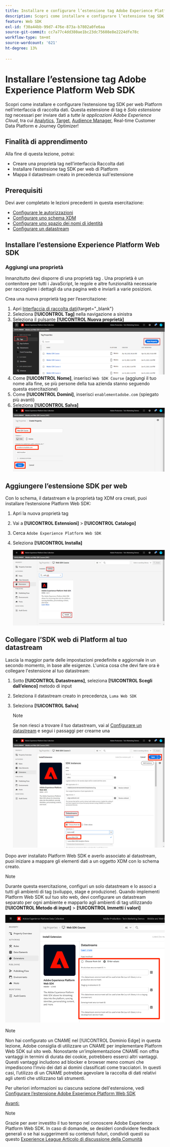```yaml
---
title: Installare e configurare l’estensione tag Adobe Experience Platform Web SDK
description: Scopri come installare e configurare l’estensione tag SDK per web Platform nell’interfaccia di raccolta dati. Questa lezione fa parte dell’esercitazione Implementa Adobe Experience Cloud con SDK per web.
feature: Web SDK
exl-id: f30a44bb-99d7-476e-873a-b7802a0fe6aa
source-git-commit: cc7a77c4dd380ae1bc23dc75608e8e2224dfe78c
workflow-type: tm+mt
source-wordcount: '621'
ht-degree: 13%

---
```


# Installare l’estensione tag Adobe Experience Platform Web SDK

Scopri come installare e configurare l’estensione tag SDK per web Platform nell’interfaccia di raccolta dati. Questa estensione di tag è _Solo estensione tag_ necessari per inviare dati a _tutte le applicazioni Adobe Experience Cloud_, tra cui [Analytics](setup-analytics.md), [Target](setup-target.md), [Audience Manager](setup-audience-manager.md), Real-time Customer Data Platform e Journey Optimizer!

## Finalità di apprendimento

Alla fine di questa lezione, potrai:

* Creare una proprietà tag nell’interfaccia Raccolta dati
* Installare l’estensione tag SDK per web di Platform
* Mappa il datastream creato in precedenza sull&#39;estensione

## Prerequisiti

Devi aver completato le lezioni precedenti in questa esercitazione:

* [Configurare le autorizzazioni](configure-permissions.md)
* [Configurare uno schema XDM](configure-schemas.md)
* [Configurare uno spazio dei nomi di identità](configure-identities.md)
* [Configurare un datastream](configure-datastream.md)

## Installare l’estensione Experience Platform Web SDK

### Aggiungi una proprietà

Innanzitutto devi disporre di una proprietà tag . Una proprietà è un contenitore per tutti i JavaScript, le regole e altre funzionalità necessarie per raccogliere i dettagli da una pagina web e inviarli a varie posizioni.

Crea una nuova proprietà tag per l’esercitazione:

1. Apri [Interfaccia di raccolta dati](https://launch.adobe.com/){target=&quot;_blank&quot;}
1. Seleziona **[!UICONTROL Tag]** nella navigazione a sinistra
1. Seleziona il pulsante **[!UICONTROL Nuova proprietà]**
   ![Aggiungi una nuova proprietà](assets/websdk-property-addNewProperty.png)
1. Come **[!UICONTROL Nome]**, inserisci `Web SDK Course` (aggiungi il tuo nome alla fine, se più persone della tua azienda stanno seguendo questa esercitazione)
1. Come **[!UICONTROL Domini]**, inserisci `enablementadobe.com` (spiegato più avanti)
1. Seleziona **[!UICONTROL Salva]**
   ![Dettagli proprietà](assets/websdk-property-propertyDetails.png)

## Aggiungere l’estensione SDK per web

Con lo schema, il datastream e la proprietà tag XDM ora creati, puoi installare l’estensione Platform Web SDK:

1. Apri la nuova proprietà tag
1. Vai a **[!UICONTROL Estensioni]** > **[!UICONTROL Catalogo]**
1. Cerca `Adobe Experience Platform Web SDK`
1. Seleziona **[!UICONTROL Installa]**

   ![Installa estensione SDK per web](assets/extension-platform-web-sdk.jpg)


## Collegare l’SDK web di Platform al tuo datastream

Lascia la maggior parte delle impostazioni predefinite e aggiornale in un secondo momento, in base alle esigenze. L&#39;unica cosa che devi fare ora è collegare l&#39;estensione al tuo datastream:

1. Sotto **[!UICONTROL Datastreams]**, seleziona **[!UICONTROL Scegli dall’elenco]** metodo di input
1. Seleziona il datastream creato in precedenza, `Luma Web SDK`
1. Seleziona **[!UICONTROL Salva]**
   >[!NOTE]
   >
   > Se non riesci a trovare il tuo datastream, vai al [Configurare un datastream](configure-datastream.md) e segui i passaggi per crearne una

   ![Selezione di Datastream](assets/extension-luma-web-sdk-datastream-extension.png)

Dopo aver installato Platform Web SDK e averlo associato al datastream, puoi iniziare a mappare gli elementi dati a un oggetto XDM con lo schema creato.

>[!NOTE]
>
>Durante questa esercitazione, configuri un solo datastream e lo associ a tutti gli ambienti di tag (sviluppo, stage e produzione). Quando implementi Platform Web SDK sul tuo sito web, devi configurare un datastream separato per ogni ambiente e mapparlo agli ambienti di tag utilizzando **[!UICONTROL Metodo di input]** > **[!UICONTROL Immetti i valori]**
>
>![Selezione di Datastream](assets/extension-luma-web-sdk-datastream-extension-enterValues.png)

>[!NOTE]
>
>Non hai configurato un CNAME nel [!UICONTROL Dominio Edge] in questa lezione, Adobe consiglia di utilizzare un CNAME per implementare Platform Web SDK sul sito web. Nonostante un’implementazione CNAME non offra vantaggi in termini di durata dei cookie, potrebbero esserci altri vantaggi. Questi vantaggi includono ad blocker e browser meno comuni che impediscono l’invio dei dati ai domini classificati come tracciatori. In questi casi, l’utilizzo di un CNAME potrebbe agevolare la raccolta di dati relativi agli utenti che utilizzano tali strumenti.

Per ulteriori informazioni su ciascuna sezione dell&#39;estensione, vedi [Configurare l’estensione Adobe Experience Platform Web SDK](https://experienceleague.adobe.com/docs/experience-platform/edge/extension/web-sdk-extension-configuration.html)



[Avanti: ](create-data-elements.md)

>[!NOTE]
>
>Grazie per aver investito il tuo tempo nel conoscere Adobe Experience Platform Web SDK. In caso di domande, se desideri condividere feedback generali o se hai suggerimenti su contenuti futuri, condividi questi su questo [Experience League Articolo di discussione della Comunità](https://experienceleaguecommunities.adobe.com/t5/adobe-experience-platform-launch/tutorial-discussion-implement-adobe-experience-cloud-with-web/td-p/444996)

